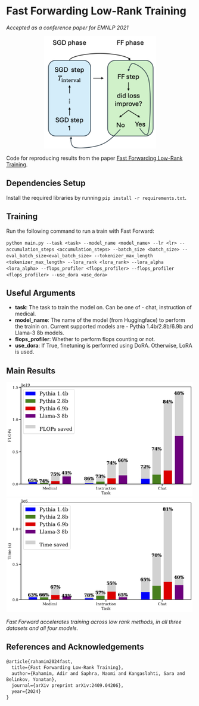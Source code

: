 # Fast Forwarding Low-Rank Training
*Accepted as a conference paper for EMNLP 2021*
<p align="center">
<img src="images/method.png" alt="Fast Forwarding algorithm" style="width:300px;"/>
</p>

Code for reproducing results from the paper [Fast Forwarding Low-Rank Training](https://arxiv.org/abs/2409.04206).

## Dependencies Setup

Install the required libraries by running `pip install -r requirements.txt`.

## Training

Run the following command to run a train with Fast Forward:

`python main.py --task <task> --model_name <model_name> --lr <lr> --accumulation_steps <accumulation_steps> --batch_size <batch_size> --eval_batch_size<eval_batch_size> --tokenizer_max_length <tokenizer_max_length> --lora_rank <lora_rank> --lora_alpha <lora_alpha> --flops_profiler <flops_profiler> --flops_profiler <flops_profiler> --use_dora <use_dora>` 

## Useful Arguments
* **task**: The task to train the model on. Can be one of - chat, instruction of medical.
* **model_name**: The name of the model (from Huggingface) to perform the trainin on. Current supported models are - Pythia 1.4b/2.8b/6.9b and Llama-3 8b models.
* **flops_profiler**: Whether to perform flops counting or not.
* **use_dora**: If True, finetuning is performed using DoRA. Otherwise, LoRA is used.

## Main Results

<img src="images/lora_results.png" alt="lora flops" style="width:500px;"/>
<img src="images/lora_results_time.png" alt="lora time" style="width:500px;"/>

*Fast Forward accelerates training across low rank methods, in all three datasets and all four models.*


## References and Acknowledgements
```
@article{rahamim2024fast,
  title={Fast Forwarding Low-Rank Training},
  author={Rahamim, Adir and Saphra, Naomi and Kangaslahti, Sara and Belinkov, Yonatan},
  journal={arXiv preprint arXiv:2409.04206},
  year={2024}
}
```
